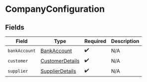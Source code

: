 # CompanyConfiguration


## Fields

| Field                                                     | Type                                                      | Required                                                  | Description                                               |
| --------------------------------------------------------- | --------------------------------------------------------- | --------------------------------------------------------- | --------------------------------------------------------- |
| `bankAccount`                                             | [BankAccount](../../models/shared/BankAccount.md)         | :heavy_check_mark:                                        | N/A                                                       |
| `customer`                                                | [CustomerDetails](../../models/shared/CustomerDetails.md) | :heavy_check_mark:                                        | N/A                                                       |
| `supplier`                                                | [SupplierDetails](../../models/shared/SupplierDetails.md) | :heavy_check_mark:                                        | N/A                                                       |